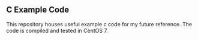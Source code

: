 ## C Example Code

This repository houses useful example c code for my future reference. The code is compiled and tested in CentOS 7.  
